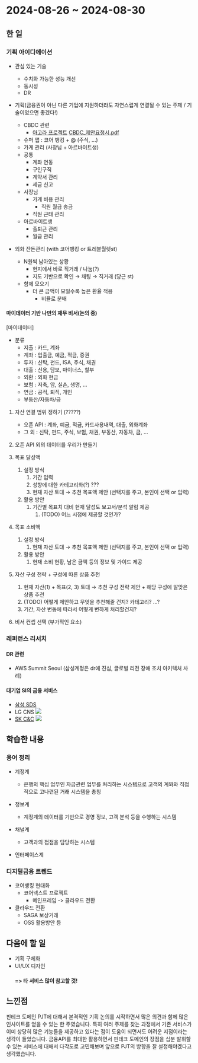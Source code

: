 # 2024-08-26 ~ 2024-08-30

## 한 일

### 기획 아이디에이션

- 관심 있는 기술
  - 수치화 가능한 성능 개선
  - 동시성
  - DR
- 기획(금융권이 아닌 다른 기업에 지원하더라도 자연스럽게 연결될 수 있는 주제 / 기술이었으면 좋겠다!)

  - CBDC 관련
    - [아고라 프로젝트](https://www.etoday.co.kr/news/view/2368162)
      [CBDC\_제안요청서.pdf](https://prod-files-secure.s3.us-west-2.amazonaws.com/3e3316a3-9df1-473e-8ee0-3ec28350dff3/18a12da5-cf3f-4061-a16e-f76696b6b26c/CBDC_%EC%A0%9C%EC%95%88%EC%9A%94%EC%B2%AD%EC%84%9C.pdf)
  - 슈퍼 앱 : 코어 뱅킹 + @ (주식, …)
  - 가게 관리 (사장님 + 아르바이트생)
  - 공통
    - 계좌 연동
    - 구인구직
    - 계약서 관리
    - 세금 신고
  - 사장님
    - 가게 비용 관리
      - 직원 월급 송금
    - 직원 근태 관리
  - 아르바이트생
    - 출퇴근 관리
    - 월급 관리

- 외화 잔돈관리 (with 코어뱅킹 or 트레블월렛st)
  - N원씩 남아있는 상황
    - 현지에서 바로 직거래 / 나눔(?)
    - 지도 기반으로 확인 → 채팅 → 직거래 (당근 st)
  - 함께 모으기
    - 더 큰 금액이 모일수록 높은 환율 적용
      - 비율로 분배

#### 마이데이터 기반 나만의 재무 비서(논의 중)

[마이데이터]

- 분류
  - 지출 : 카드, 계좌
  - 계좌 : 입출금, 예금, 적금, 증권
  - 투자 : 신탁, 펀드, ISA, 주식, 채권
  - 대출 : 신용, 담보, 마이너스, 할부
  - 외환 : 외화 현금
  - 보험 : 저축, 암, 실손, 생명, …
  - 연금 : 공적, 퇴직, 개인
  - 부동산/자동차/금

1. 자산 연결 범위 정하기 (?????)
   - 오픈 API : 계좌, 예금, 적금, 카드사용내역, 대출, 외화계좌
   - 그 외 : 신탁, 펀드, 주식, 보험, 채권, 부동산, 자동차, 금, …
2. 오픈 API 외의 데이터를 우리가 만들기

3. 목표 달성액
   1. 설정 방식
      1. 기간 입력
      2. 성향에 대한 카테고리화(?) ???
      3. 현재 자산 토대 → 추천 목표액 제안 (선택지를 주고, 본인이 선택 or 입력)
   2. 활용 방안
      1. 기간별 목표치 대비 현재 달성도 보고서/분석 알림 제공
         1. (TODO) 어느 시점에 제공할 것인가?
4. 목표 소비액
   1. 설정 방식
      1. 현재 자산 토대 → 추천 목표액 제안 (선택지를 주고, 본인이 선택 or 입력)
   2. 활용 방안
      1. 현재 소비 현황, 남은 금액 등의 정보 및 가이드 제공
5. 자산 구성 전략 + 구성에 따른 상품 추천
   1. 현재 자산(1) + 목표(2, 3) 토대 → 추천 구성 전략 제안 + 해당 구성에 알맞은 상품 추천
   2. (TODO) 어떻게 제안하고 무엇을 추천해줄 건지? 카테고리? …?
   3. 기간, 자산 변동에 따라서 어떻게 변하게 처리할건지?
6. 비서 컨셉 선택 (부가적인 요소)

### 레퍼런스 리서치

#### DR 관련

- AWS Summit Seoul (삼성계정은 dr에 진심, 글로벌 리전 장애 조치 아키텍처 사례)

#### 대기업 SI의 금융 서비스

- [삼성 SDS](https://www.samsungsds.com/kr/insights/trends-in-digital-finance.html)
- LG CNS
  <img src="https://github.com/user-attachments/assets/c0cd47e2-6350-41bf-bc1a-ff930b9ff63f">
- [SK C&C](https://www.skcc.co.kr/finance/esg-compliant-financial-service)
  <img src="https://github.com/user-attachments/assets/5d29734c-bad5-4121-9c31-0460e4fc6954">

## 학습한 내용

### 용어 정리

- 계정계

  - 은행의 핵심 업무인 자금관련 업무를 처리하는 시스템으로 고객의 계쫘와 직접적으로 고나련된 거래 시스템을 총칭

- 정보계

  - 계정계의 데이터를 기반으로 경영 정보, 고객 분석 등을 수행하는 시스템

- 채널계
  - 고객과의 접점을 담당하는 시스템
- 인터페이스계

### 디지털금융 트렌드

- 코어뱅킹 현대화
  - 코어넥스트 프로젝트
    - 메인프레임 -> 클라우드 전환
- 클라우드 전환
  - SAGA 보상거래
  - OSS 활용방안 등

## 다음에 할 일

- 기획 구체화
- UI/UX 디자인
  #### => 타 서비스 많이 참고할 것!

## 느낀점

핀테크 도메인 PJT에 대해서 본격적인 기획 논의를 시작하면서 많은 의견과 함께 많은 인사이트를 얻을 수 있는 한 주였습니다. 특히 여러 주제를 찾는 과정에서 기존 서비스가 이미 상당히 많은 기능들을 제공하고 있다는 점이 도움이 되면서도 어려운 지점이라는 생각이 들었습니다. 금융API를 최대한 활용하면서 핀테크 도메인의 장점을 십분 발휘할 수 있는 서비스에 대해서 다각도로 고민해보며 앞으로 PJT의 방향을 잘 설정해야겠다고 생각했습니다.
